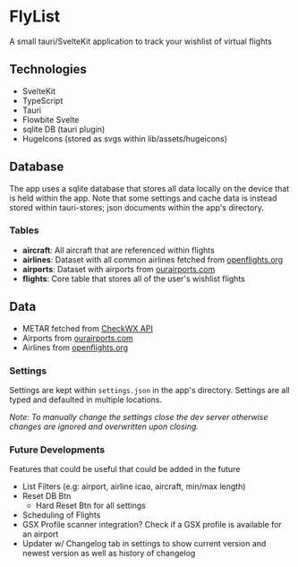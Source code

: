 # FlyList

A small tauri/SvelteKit application to track your wishlist of virtual flights

## Technologies

- SvelteKit
- TypeScript
- Tauri
- Flowbite Svelte
- sqlite DB (tauri plugin)
- HugeIcons (stored as svgs within lib/assets/hugeicons)

## Database

The app uses a sqlite database that stores all data locally on the device that is held within the app. Note that some settings and cache data is instead stored within tauri-stores; json documents within the app's directory.

### Tables

- **aircraft**: All aircraft that are referenced within flights
- **airlines**: Dataset with all common airlines fetched from [openflights.org](https://openflights.org/data.php#airline)
- **airports**: Dataset with airports from [ourairports.com](https://ourairports.com/data/)
- **flights**: Core table that stores all of the user's wishlist flights

## Data

- METAR fetched from [CheckWX API](https://www.checkwxapi.com/)
- Airports from [ourairports.com](https://ourairports.com/data/)
- Airlines from [openflights.org](https://openflights.org/data.php#airline)

### Settings

Settings are kept within `settings.json` in the app's directory. Settings are all typed and defaulted in multiple locations.

_Note: To manually change the settings close the dev server otherwise changes are ignored and overwritten upon closing._

### Future Developments

Features that could be useful that could be added in the future

- List Filters (e.g: airport, airline icao, aircraft, min/max length)
- Reset DB Btn
  - Hard Reset Btn for all settings
- Scheduling of Flights
- GSX Profile scanner integration? Check if a GSX profile is available for an airport
- Updater w/ Changelog tab in settings to show current version and newest version as well as history of changelog
